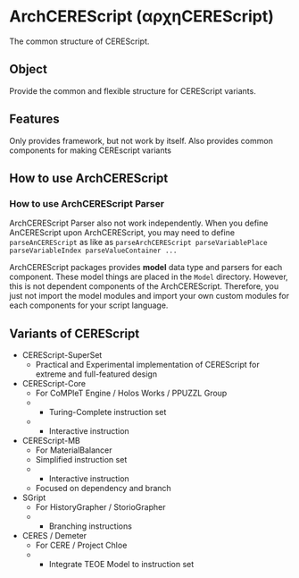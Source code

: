 ArchCEREScript (αρχηCEREScript)
====

The common structure of CEREScript.

## Object

Provide the common and flexible structure for CEREScript variants.

## Features

Only provides framework, but not work by itself.
Also provides common components for making CEREscript variants

## How to use ArchCEREScript

### How to use ArchCEREScript Parser

ArchCEREScript Parser also not work independently.
When you define AnCEREScript upon ArchCEREScript, you may need to define `parseAnCEREScript` as like as `parseArchCEREScript parseVariablePlace parseVariableIndex parseValueContainer ...`

ArchCEREScript packages provides **model** data type and parsers for each component.
These model things are placed in the `Model` directory.
However, this is not dependent components of the ArchCEREScript.
Therefore, you just not import the model modules and import your own custom modules for each components for your script language.

## Variants of CEREScript

* CEREScript-SuperSet
  * Practical and Experimental implementation of CEREScript for extreme and full-featured design
* CEREScript-Core
  * For CoMPleT Engine / Holos Works / PPUZZL Group
  * + Turing-Complete instruction set
  * + Interactive instruction
* CEREScript-MB
  * For MaterialBalancer
  * Simplified instruction set
  * - Interactive instruction
  * Focused on dependency and branch
* SGript
  * For HistoryGrapher / StorioGrapher
  * + Branching instructions
* CERES / Demeter
  * For CERE / Project Chloe
  * + Integrate TEOE Model to instruction set
